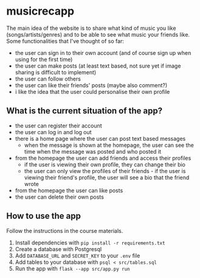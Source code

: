 # musicrecapp
The main idea of the website is to share what kind of music you like (songs/artists/genres) and to be able to see what music your friends like. 
Some functionalities that I've thought of so far:
- the user can sign in to their own account (and of course sign up when using for the first time)
- the user can make posts (at least text based, not sure yet if image sharing is difficult to implement)
- the user can follow others
- the user can like their friends' posts (maybe also comment?)
- i like the idea that the user could personalise their own profile

## What is the current situation of the app?
- the user can register their account
- the user can log in and log out
- there is a home page where the user can post text based messages
    - when the message is shown at the homepage, the user can see the time when the message was posted and who posted it
- from the homepage the user can add friends and access their profiles
    - if the user is viewing their own profile, they can change their bio
    - the user can only view the profiles of their friends
          - if the user is viewing their friend's profile, the user will see a bio that the friend wrote
- from the homepage the user can like posts
- the user can delete their own posts

## How to use the app
Follow the instructions in the course materials.

1. Install dependencies with `pip install -r requirements.txt`
2. Create a database with Postgresql
3. Add `DATABASE_URL` and `SECRET_KEY` to your `.env` file
4. Add tables to your database with `psql < src/tables.sql`
5. Run the app with `flask --app src/app.py run`
